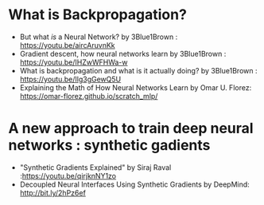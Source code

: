 # What is Backpropagation? 
* But what *is* a Neural Network? by 3Blue1Brown : https://youtu.be/aircAruvnKk
* Gradient descent, how neural networks learn by 3Blue1Brown : https://youtu.be/IHZwWFHWa-w
* What is backpropagation and what is it actually doing? by 3Blue1Brown : https://youtu.be/Ilg3gGewQ5U
* Explaining the Math of How Neural Networks Learn by Omar U. Florez: https://omar-florez.github.io/scratch_mlp/


# A new approach to train deep neural networks : synthetic gadients 
 * "Synthetic Gradients Explained" by Siraj Raval :https://youtu.be/qirjknNY1zo
 * Decoupled Neural Interfaces Using Synthetic Gradients by DeepMind: http://bit.ly/2hPz6ef
 
 
 
